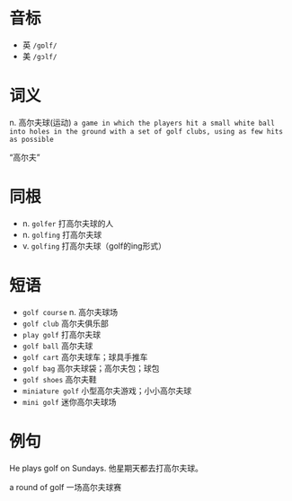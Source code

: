 # 音标

- 英 `/gɒlf/`
- 美 `/gɔlf/`

# 词义

n. 高尔夫球(运动)
`a game in which the players hit a small white ball into holes in the ground with a set of golf clubs, using as few hits as possible`



“高尔夫”

# 同根

- n. `golfer` 打高尔夫球的人
- n. `golfing` 打高尔夫球
- v. `golfing` 打高尔夫球（golf的ing形式）

# 短语

- `golf course` n. 高尔夫球场
- `golf club` 高尔夫俱乐部
- `play golf` 打高尔夫球
- `golf ball` 高尔夫球
- `golf cart` 高尔夫球车；球具手推车
- `golf bag` 高尔夫球袋；高尔夫包；球包
- `golf shoes` 高尔夫鞋
- `miniature golf` 小型高尔夫游戏；小小高尔夫球
- `mini golf` 迷你高尔夫球场

# 例句

He plays golf on Sundays.
他星期天都去打高尔夫球。

a round of golf
一场高尔夫球赛


